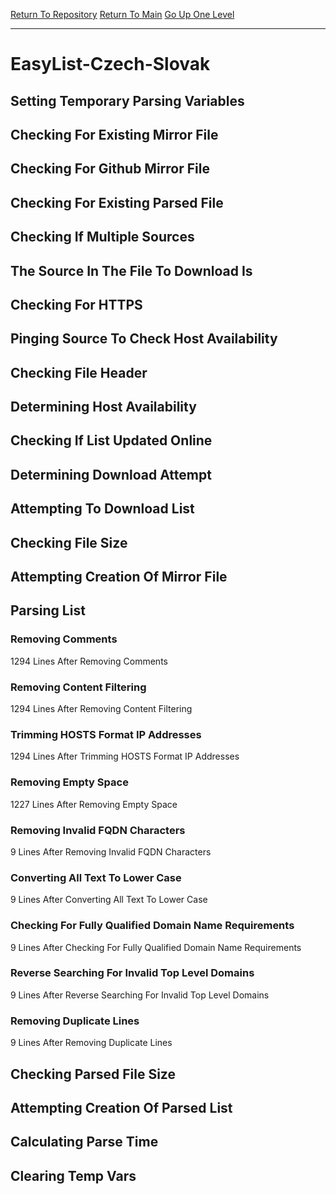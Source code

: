 [Return To Repository](https://github.com/deathbybandaid/piholeparser/)
[Return To Main](https://github.com/deathbybandaid/piholeparser/blob/master/RecentRunLogs/Mainlog.md)
[Go Up One Level](https://github.com/deathbybandaid/piholeparser/blob/master/RecentRunLogs/TopLevelScripts/30-Processing-Blacklists.md)
____________________________________
# EasyList-Czech-Slovak
## Setting Temporary Parsing Variables
## Checking For Existing Mirror File
## Checking For Github Mirror File
## Checking For Existing Parsed File
## Checking If Multiple Sources
## The Source In The File To Download Is
## Checking For HTTPS
## Pinging Source To Check Host Availability
## Checking File Header
## Determining Host Availability
## Checking If List Updated Online
## Determining Download Attempt
## Attempting To Download List
## Checking File Size
## Attempting Creation Of Mirror File
## Parsing List
### Removing Comments
1294 Lines After Removing Comments
### Removing Content Filtering
1294 Lines After Removing Content Filtering
### Trimming HOSTS Format IP Addresses
1294 Lines After Trimming HOSTS Format IP Addresses
### Removing Empty Space
1227 Lines After Removing Empty Space
### Removing Invalid FQDN Characters
9 Lines After Removing Invalid FQDN Characters
### Converting All Text To Lower Case
9 Lines After Converting All Text To Lower Case
### Checking For Fully Qualified Domain Name Requirements
9 Lines After Checking For Fully Qualified Domain Name Requirements
### Reverse Searching For Invalid Top Level Domains
9 Lines After Reverse Searching For Invalid Top Level Domains
### Removing Duplicate Lines
9 Lines After Removing Duplicate Lines
## Checking Parsed File Size
## Attempting Creation Of Parsed List
## Calculating Parse Time
## Clearing Temp Vars
